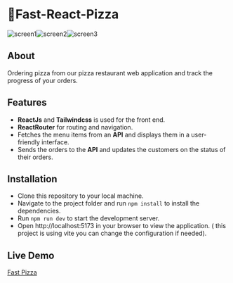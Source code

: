 # 🍕Fast-React-Pizza

![screen1](https://github.com/V0ORA/Fast-pizza/assets/84463892/eeff4613-f5b7-4bb3-9c77-37a29b0b0038)![screen2](https://github.com/V0ORA/Fast-pizza/assets/84463892/ef1063aa-7378-43d7-9fa1-60fc25f8b400)![screen3](https://github.com/V0ORA/Fast-pizza/assets/84463892/548a00e3-3ce8-408c-8811-04e119e08cb1)

## About

Ordering pizza from our pizza restaurant web application and track the progress of your orders.

## Features

- **ReactJs** and **Tailwindcss** is used for the front end.
- **ReactRouter** for routing and navigation.
- Fetches the menu items from an **API** and displays them in a user-friendly interface.
- Sends the orders to the **API** and updates the customers on the status of their orders.
  
## Installation

- Clone this repository to your local machine.
- Navigate to the project folder and run `npm install` to install the dependencies.
- Run `npm run dev` to start the development server.
- Open http://localhost:5173 in your browser to view the application. ( this project is using vite you can change the configuration if needed).

## Live Demo

[Fast Pizza](https://faast-pizza.netlify.app/)
